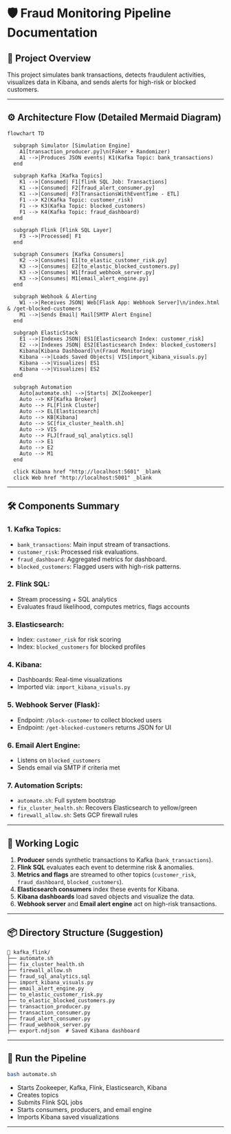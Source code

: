 # 🛡️ Fraud Monitoring Pipeline Documentation

## 📂 Project Overview

This project simulates bank transactions, detects fraudulent activities, visualizes data in Kibana, and sends alerts for high-risk or blocked customers.

* * *

## ⚙️ Architecture Flow (Detailed Mermaid Diagram)

```mermaid
flowchart TD

  subgraph Simulator [Simulation Engine]
    A1[transaction_producer.py]\n(Faker + Randomizer)
    A1 -->|Produces JSON events| K1(Kafka Topic: bank_transactions)
  end

  subgraph Kafka [Kafka Topics]
    K1 -->|Consumed| F1[flink SQL Job: Transactions]
    K1 -->|Consumed| F2[fraud_alert_consumer.py]
    K1 -->|Consumed| F3[TransactionsWithEventTime - ETL]
    F1 --> K2(Kafka Topic: customer_risk)
    F1 --> K3(Kafka Topic: blocked_customers)
    F1 --> K4(Kafka Topic: fraud_dashboard)
  end

  subgraph Flink [Flink SQL Layer]
    F3 -->|Processed| F1
  end

  subgraph Consumers [Kafka Consumers]
    K2 -->|Consumes| E1[to_elastic_customer_risk.py]
    K3 -->|Consumes| E2[to_elastic_blocked_customers.py]
    K3 -->|Consumes| W1[fraud_webhook_server.py]
    K3 -->|Consumes| M1[email_alert_engine.py]
  end

  subgraph Webhook & Alerting
    W1 -->|Receives JSON| Web[Flask App: Webhook Server]\n/index.html & /get-blocked-customers
    M1 -->|Sends Email| Mail[SMTP Alert Engine]
  end

  subgraph ElasticStack
    E1 -->|Indexes JSON| ES1[Elasticsearch Index: customer_risk]
    E2 -->|Indexes JSON| ES2[Elasticsearch Index: blocked_customers]
    Kibana[Kibana Dashboard]\n(Fraud Monitoring)
    Kibana -->|Loads Saved Objects| VIS[import_kibana_visuals.py]
    Kibana -->|Visualizes| ES1
    Kibana -->|Visualizes| ES2
  end

  subgraph Automation
    Auto[automate.sh] -->|Starts| ZK[Zookeeper]
    Auto --> KF[Kafka Broker]
    Auto --> FL[Flink Cluster]
    Auto --> EL[Elasticsearch]
    Auto --> KB[Kibana]
    Auto --> SC[fix_cluster_health.sh]
    Auto --> VIS
    Auto --> FLJ[fraud_sql_analytics.sql]
    Auto --> E1
    Auto --> E2
    Auto --> M1
  end

  click Kibana href "http://localhost:5601" _blank
  click Web href "http://localhost:5001" _blank
```

* * *

## 🛠️ Components Summary

### 1\. Kafka Topics:

-   `bank_transactions`: Main input stream of transactions.
-   `customer_risk`: Processed risk evaluations.
-   `fraud_dashboard`: Aggregated metrics for dashboard.
-   `blocked_customers`: Flagged users with high-risk patterns.

### 2\. Flink SQL:

-   Stream processing + SQL analytics
-   Evaluates fraud likelihood, computes metrics, flags accounts

### 3\. Elasticsearch:

-   Index: `customer_risk` for risk scoring
-   Index: `blocked_customers` for blocked profiles

### 4\. Kibana:

-   Dashboards: Real-time visualizations
-   Imported via: `import_kibana_visuals.py`

### 5\. Webhook Server (Flask):

-   Endpoint: `/block-customer` to collect blocked users
-   Endpoint: `/get-blocked-customers` returns JSON for UI

### 6\. Email Alert Engine:

-   Listens on `blocked_customers`
-   Sends email via SMTP if criteria met

### 7\. Automation Scripts:

-   `automate.sh`: Full system bootstrap
-   `fix_cluster_health.sh`: Recovers Elasticsearch to yellow/green
-   `firewall_allow.sh`: Sets GCP firewall rules
* * *

## 🧠 Working Logic

1.  **Producer** sends synthetic transactions to Kafka (`bank_transactions`).
2.  **Flink SQL** evaluates each event to determine risk & anomalies.
3.  **Metrics and flags** are streamed to other topics (`customer_risk`, `fraud_dashboard`, `blocked_customers`).
4.  **Elasticsearch consumers** index these events for Kibana.
5.  **Kibana dashboards** load saved objects and visualize the data.
6.  **Webhook server** and **Email alert engine** act on high-risk transactions.
* * *

## 📦 Directory Structure (Suggestion)

```
📁 kafka_flink/
├── automate.sh
├── fix_cluster_health.sh
├── firewall_allow.sh
├── fraud_sql_analytics.sql
├── import_kibana_visuals.py
├── email_alert_engine.py
├── to_elastic_customer_risk.py
├── to_elastic_blocked_customers.py
├── transaction_producer.py
├── transaction_consumer.py
├── fraud_alert_consumer.py
├── fraud_webhook_server.py
├── export.ndjson  # Saved Kibana dashboard
```

* * *

## 🚀 Run the Pipeline

```bash
bash automate.sh
```

-   Starts Zookeeper, Kafka, Flink, Elasticsearch, Kibana
-   Creates topics
-   Submits Flink SQL jobs
-   Starts consumers, producers, and email engine
-   Imports Kibana saved visualizations
* * *

